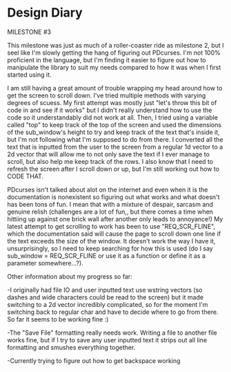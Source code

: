 # Design Diary

MILESTONE #3

This milestone was just as much of a roller-coaster ride as milestone 2, but I seel like I'm slowly getting the hang of figuring out PDcurses. I'm not 100% proficient in the language, but I'm finding it easier to figure out how to manipulate the library to suit my needs compared to how it was when I first started using it. 

I am still having a great amount of trouble wrapping my head around how to get the screen to scroll down. I've tried multiple methods with varying degrees of scuess. My first attempt was mostly just "let's throw this bit of code in and see if it works" but I didn't really understand how to use the code so it understandably did not work at all. Then, I tried using a variable called "top" to keep track of the top of the screen and used the dimensions of the sub_window's height to try and keep track of the text that's inside it, but I'm not following what I'm supposed to do from there. I converted all the text that is inputted from the user to the screen from a regular 1d vector to a 2d vector that will allow me to not only save the text if I ever manage to scroll, but also help me keep track of the rows. I also know that I need to refresh the screen after I scroll down or up, but I'm still working out how to CODE THAT.

PDcurses isn't talked about alot on the internet and even when it is the documentation is nonexistent so figuring out what works and what doesn't has been tons of fun. I mean that with a mixture of despair, sarcasm and genuine relish (challenges are a lot of fun,, but there comes a time when hittiing up against one brick wall after another only leads to annoyance!) My latest attempt to get scrolling to work has been to use "REQ_SCR_FLINE", which the documentation said will cause the page to scroll down one line if the text exceeds the size of the window. It doesn't work the way I have it, unsurprisingly, so I need to keep searching for how this is used (do I say sub_window = REQ_SCR_FLINE or use it as a function or define it as a parameter somewhere...?).

Other information about my progress so far:

-I originally had file IO and user inputted text use wstring vectors (so dashes and wide characters could be read to the screen) but it made switching to a 2d vector incredibly complicated, so for the moment I'm switching back to regular char and have to decide where to go from there. So far it seems to be working fine :)

-The "Save File" formatting really needs work. Writing a file to another file works fine, but if I try to save any user inputted text it strips out all line formatting and smushes everything together. 

-Currently trying to figure out how to get backspace working